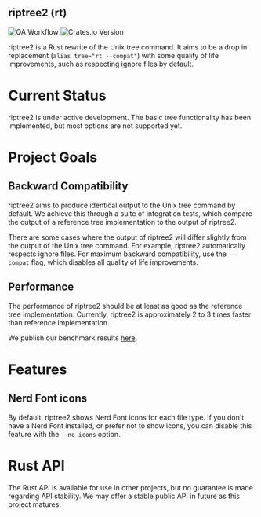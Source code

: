 riptree2 (rt)
-------------

![QA Workflow](https://github.com/bcheidemann/riptree2/actions/workflows/qa.yml/badge.svg)
![Crates.io Version](https://img.shields.io/crates/v/riptree2)

riptree2 is a Rust rewrite of the Unix tree command. It aims to be a drop in
replacement (`alias tree="rt --compat"`) with some quality of life improvements,
such as respecting ignore files by default.

# Current Status

riptree2 is under active development. The basic tree functionality has been
implemented, but most options are not supported yet.

# Project Goals

## Backward Compatibility

riptree2 aims to produce identical output to the Unix tree command by default.
We achieve this through a suite of integration tests, which compare the output
of a reference tree implementation to the output of riptree2.

There are some cases where the output of riptree2 will differ slightly from the
output of the Unix tree command. For example, riptree2 automatically respects
ignore files. For maximum backward compatibility, use the `--compat` flag, which
disables all quality of life improvements.

## Performance

The performance of riptree2 should be at least as good as the reference tree
implementation. Currently, riptree2 is approximately 2 to 3 times faster than
reference implementation.

We publish our benchmark results [here](https://bcheidemann.github.io/riptree2/criterion/report/).

# Features

## Nerd Font icons

By default, riptree2 shows Nerd Font icons for each file type. If you don't
have a Nerd Font installed, or prefer not to show icons, you can disable this
feature with the `--no-icons` option.

# Rust API

The Rust API is available for use in other projects, but no guarantee is made
regarding API stability. We may offer a stable public API in future as this
project matures.
